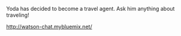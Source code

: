 Yoda has decided to become a travel agent. Ask him anything about traveling!

http://watson-chat.mybluemix.net/
